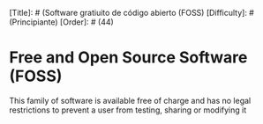 [Title]: # (Software gratiuito de código abierto (FOSS)
[Difficulty]: # (Principiante)
[Order]: # (44)

# Free and Open Source Software (FOSS)

This family of software is available free of charge and has no legal restrictions to prevent a user from testing, sharing or modifying it